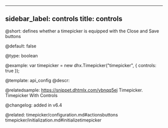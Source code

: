 
---
sidebar_label: controls
title: controls
---          

@short: defines whether a timepicker is equipped with the Close and Save buttons

@default:
false

@type: boolean

@example: 
var timepicker = new dhx.Timepicker("timepicker", {
	controls: true
});

@template:	api_config
@descr: 


@relatedsample: https://snippet.dhtmlx.com/ybnqq5ej	Timepicker. Timepicker With Controls

@changelog: added in v6.4

@related: timepicker/configuration.md#actionsbuttons
timepicker/initialization.md#initializetimepicker